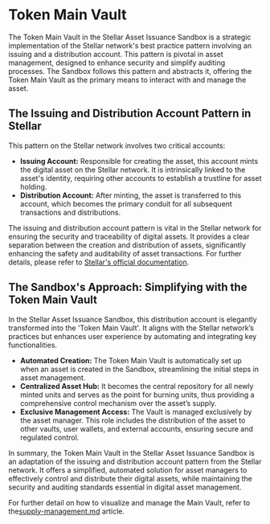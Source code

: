 # Token Main Vault

The Token Main Vault in the Stellar Asset Issuance Sandbox is a strategic implementation of the Stellar network's best practice pattern involving an issuing and a distribution account. This pattern is pivotal in asset management, designed to enhance security and simplify auditing processes. The Sandbox follows this pattern and abstracts it, offering the Token Main Vault as the primary means to interact with and manage the asset.

## **The Issuing and Distribution Account Pattern in Stellar**

This pattern on the Stellar network involves two critical accounts:

* **Issuing Account:** Responsible for creating the asset, this account mints the digital asset on the Stellar network. It is intrinsically linked to the asset's identity, requiring other accounts to establish a trustline for asset holding.
* **Distribution Account:** After minting, the asset is transferred to this account, which becomes the primary conduit for all subsequent transactions and distributions.

The issuing and distribution account pattern is vital in the Stellar network for ensuring the security and traceability of digital assets. It provides a clear separation between the creation and distribution of assets, significantly enhancing the safety and auditability of asset transactions. For further details, please refer to [Stellar's official documentation](https://developers.stellar.org/docs/issuing-assets/control-asset-access).

## **The Sandbox's Approach: Simplifying with the Token Main Vault**

In the Stellar Asset Issuance Sandbox, this distribution account is elegantly transformed into the 'Token Main Vault'. It aligns with the Stellar network’s practices but enhances user experience by automating and integrating key functionalities.

* **Automated Creation:** The Token Main Vault is automatically set up when an asset is created in the Sandbox, streamlining the initial steps in asset management.
* **Centralized Asset Hub:** It becomes the central repository for all newly minted units and serves as the point for burning units, thus providing a comprehensive control mechanism over the asset’s supply.
* **Exclusive Management Access:** The Vault is managed exclusively by the asset manager. This role includes the distribution of the asset to other vaults, user wallets, and external accounts, ensuring secure and regulated control.

In summary, the Token Main Vault in the Stellar Asset Issuance Sandbox is an adaptation of the issuing and distribution account pattern from the Stellar network. It offers a simplified, automated solution for asset managers to effectively control and distribute their digital assets, while maintaining the security and auditing standards essential in digital asset management.

For further detail on how to visualize and manage the Main Vault, refer to the[supply-management.md](../core-functionalities/token-management/supply-management.md "mention") article.
